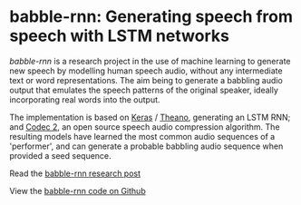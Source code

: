 babble-rnn: Generating speech from speech with LSTM networks
==

*babble-rnn* is a research project in the use of machine learning to generate new speech by modelling human speech audio, without any intermediate text or word representations. The aim being to generate a babbling audio output that emulates the speech patterns of the original speaker, ideally incorporating real words into the output.

The implementation is based on [Keras](https://keras.io) / [Theano](http://www.deeplearning.net/software/theano/), generating an LSTM RNN; and [Codec 2](http://www.rowetel.com/?page_id=452), an open source speech audio compression algorithm. The resulting models have learned the most common audio sequences of a 'performer', and can generate a probable babbling audio sequence when provided a seed sequence.


Read the [babble-rnn research post](docs/babble-rnn-generating-speech-from-speech-post.html)

View the [babble-rnn code on Github](https://github.com/philayres/babble-rnn/blob/master/README-code.md)

